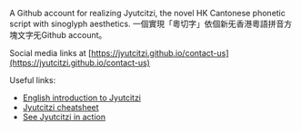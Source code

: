 A Github account for realizing Jyutcitzi, the novel HK Cantonese phonetic script with sinoglyph aesthetics.
一個實現「粵切字」依個新旡香港粵語拼音方塊文字旡Github account。

Social media links at [https://jyutcitzi.github.io/contact-us](https://jyutcitzi.github.io/contact-us)

Useful links:
* [English introduction to Jyutcitzi](https://haemzbaengzlaengz.medium.com/a-guide-to-jyutcitzi-part-1-of-many-to-come-f6fc8811274d)
* [Jyutcitzi cheatsheet](https://jyutcitzi.github.io/table)
* [See Jyutcitzi in action](https://www.instagram.com/cantonese_writing/)
